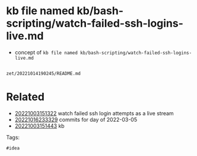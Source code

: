 # kb file named kb/bash-scripting/watch-failed-ssh-logins-live.md

- concept of `kb file named kb/bash-scripting/watch-failed-ssh-logins-live.md`

```
```

` zet/20221014190245/README.md `

# Related

- [20221003151322](/zet/20221003151322/README.md) watch failed ssh login attempts as a live stream
- [20221016233329](/zet/20221016233329/README.md) commits for day of 2022-03-05
- [20221003151443](/zet/20221003151443/README.md) kb

Tags:

    #idea
